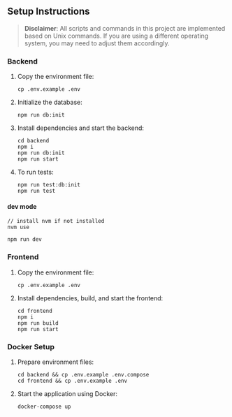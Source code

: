 ## Setup Instructions

> **Disclaimer**: All scripts and commands in this project are implemented based on Unix commands. If you are using a different operating system, you may need to adjust them accordingly.

### Backend

1. Copy the environment file:

   ```
   cp .env.example .env
   ```

2. Initialize the database:

   ```
   npm run db:init
   ```

3. Install dependencies and start the backend:

   ```
   cd backend
   npm i
   npm run db:init
   npm run start
   ```

4. To run tests:
   ```
   npm run test:db:init
   npm run test
   ```

#### dev mode

```
// install nvm if not installed
nvm use

npm run dev
```

### Frontend

1. Copy the environment file:

   ```
   cp .env.example .env
   ```

2. Install dependencies, build, and start the frontend:
   ```
   cd frontend
   npm i
   npm run build
   npm run start
   ```

### Docker Setup

1. Prepare environment files:

   ```
   cd backend && cp .env.example .env.compose
   cd frontend && cp .env.example .env
   ```

2. Start the application using Docker:
   ```
   docker-compose up
   ```
